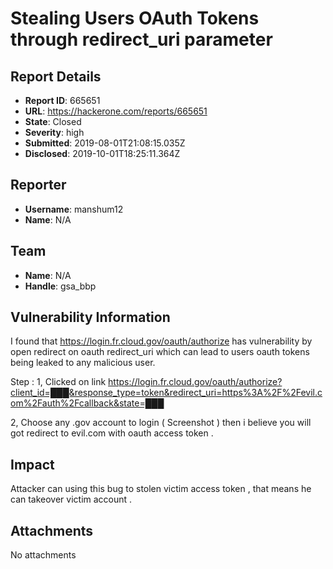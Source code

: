 # Stealing Users OAuth Tokens through redirect_uri parameter

## Report Details
- **Report ID**: 665651
- **URL**: https://hackerone.com/reports/665651
- **State**: Closed
- **Severity**: high
- **Submitted**: 2019-08-01T21:08:15.035Z
- **Disclosed**: 2019-10-01T18:25:11.364Z

## Reporter
- **Username**: manshum12
- **Name**: N/A

## Team
- **Name**: N/A
- **Handle**: gsa_bbp

## Vulnerability Information
I found that https://login.fr.cloud.gov/oauth/authorize has vulnerability by open redirect on oauth redirect_uri which can lead to users oauth tokens being leaked to any malicious user.

Step : 
1, Clicked on link https://login.fr.cloud.gov/oauth/authorize?client_id=███&response_type=token&redirect_uri=https%3A%2F%2Fevil.com%2Fauth%2Fcallback&state=███

2, Choose any .gov account to login ( Screenshot ) then i believe you will got redirect to evil.com with oauth access token .

## Impact

Attacker can using this bug to stolen victim access token , that means he can takeover victim account .

## Attachments
No attachments
